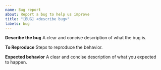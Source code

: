 ```yaml
---
name: Bug report
about: Report a bug to help us improve
title: "[BUG] <describe bug>"
labels: bug
---
```

**Describe the bug**
A clear and concise description of what the bug is.

**To Reproduce**
Steps to reproduce the behavior.

**Expected behavior**
A clear and concise description of what you expected to happen.
